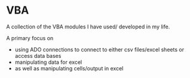 # VBA

A collection of the VBA modules I have used/ developed in my life.

A primary focus on 
- using ADO connections to connect to either csv files/excel sheets or access data bases
- manipulating data for excel
- as well as manipulating cells/output in excel
